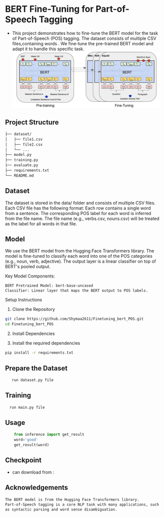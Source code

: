 # BERT Fine-Tuning for Part-of-Speech Tagging
- This project demonstrates how to fine-tune the BERT model for the task of Part-of-Speech (POS) 
  tagging. The dataset consists of multiple CSV files,containing words . We fine-tune the pre-trained BERT model and adapt it to handle this specific task.
![model](media/model.jpg)
## Project Structure
```bash
├── dataset/             
│   ├── file1.csv       
│   ├── file2.csv
│   └── ...
├── model.py              
├── training.py           
├── evaluate.py                    
├── requirements.txt      
└── README.md   
```

## Dataset
The dataset is stored in the data/ folder and consists of multiple CSV files. Each CSV file has the following format:
    Each row contains a single word from a sentence.
    The corresponding POS label for each word is inferred from the file name.
    The file name (e.g., verbs.csv, nouns.csv) will be treated as the label for all words in that file.

## Model

We use the BERT model from the Hugging Face Transformers library. The model is fine-tuned to classify each word into one of the POS categories (e.g., noun, verb, adjective). The output layer is a linear classifier on top of BERT's pooled output.

Key Model Components:

    BERT Pretrained Model: bert-base-uncased
    Classifier: Linear layer that maps the BERT output to POS labels.

Setup Instructions
1. Clone the Repository 
```bash 
git clone https://github.com/Shymaa2611/Finetuning_bert_POS.git 
cd Finetuning_bert_POS
```

2. Install Dependencies

3. Install the required dependencies

``` bash
pip install -r requirements.txt

``` 
## Prepare the Dataset
``` bash
   run dataset.py file
``` 

## Training 
``` bash
  run main.py file
``` 

## Usage

```python 
    from inference import get_result
    word='good'
    get_result(word)

```
## Checkpoint 
- can download from : 

## Acknowledgements
    The BERT model is from the Hugging Face Transformers library.
    Part-of-Speech tagging is a core NLP task with many applications, such as syntactic parsing and word sense disambiguation.
